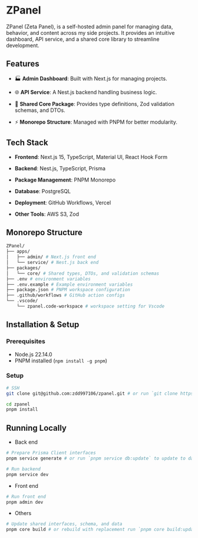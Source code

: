 # ZPanel

ZPanel (Zeta Panel), is a self-hosted admin panel for managing data, behavior, and content across my side projects. It provides an intuitive dashboard, API service, and a shared core library to streamline development.

## Features

- 🏭 **Admin Dashboard**: Built with Next.js for managing projects.

- 🌐 **API Service**: A Nest.js backend handling business logic.

- 🌱 **Shared Core Package**: Provides type definitions, Zod validation schemas, and DTOs.

- ⚡ **Monorepo Structure**: Managed with PNPM for better modularity.

## Tech Stack

- **Frontend**: Next.js 15, TypeScript, Material UI, React Hook Form

- **Backend**: Nest.js, TypeScript, Prisma

- **Package Management**: PNPM Monorepo

- **Database**: PostgreSQL

- **Deployment**: GitHub Workflows, Vercel

- **Other Tools**: AWS S3, Zod

## Monorepo Structure
```bash
ZPanel/
├── apps/
│   ├── admin/ # Next.js front end
│   └── service/ # Nest.js back end
├── packages/
│   └── core/ # Shared types, DTOs, and validation schemas
├── .env # environment variables
├── .env.example # Example environment variables
├── package.json # PNPM workspace configuration
├── .github/workflows # GitHub action configs
└── .vscode/
    └── zpanel.code-workspace # workspace setting for Vscode
```

## Installation & Setup
### Prerequisites
- Node.js 22.14.0
- PNPM installed (`npm install -g pnpm`)

### Setup
```sh
# SSH 
git clone git@github.com:zdd997106/zpanel.git # or run `git clone https://github.com/zdd997106/zpanel.git` for HTTP

cd zpanel
pnpm install
```

## Running Locally

- Back end

```sh
# Prepare Prisma Client interfaces
pnpm service generate # or run `pnpm service db:update` to update to database

# Run backend
pnpm service dev
```

- Front end

```sh
# Run front end
pnpm admin dev
```

- Others

```sh
# Update shared interfaces, schema, and data
pnpm core build # or rebuild with replacement run `pnpm core build:update`
```
